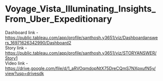 # Voyage_Vista_Illuminating_Insights_From_Uber_Expeditionary
Dashboard link - https://public.tableau.com/app/profile/santhosh.y3651/viz/Dashboardanswers_16971626342990/Dashboard2                                                
Story link - https://public.tableau.com/app/profile/santhosh.y3651/viz/STORYANSWER/Story1                                                                                  
Video link - https://drive.google.com/file/d/1_aRVOqmdopNtX75DreCQmS7NXpxufN5y/view?usp=drivesdk                                                                    
